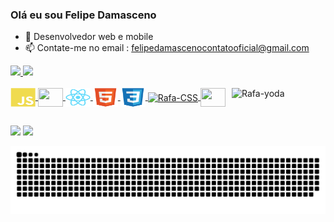 ### Olá eu sou Felipe Damasceno 
- 🔭 Desenvolvedor web e mobile
- 📫 Contate-me no email : felipedamascenocontatooficial@gmail.com

 <div>
  <a href="http://felipedamasceno.lovestoblog.com/?i=1">
  <img height="160em" src="https://github-readme-stats.vercel.app/api?username=FelipeDamascen0&show_icons=true&theme=dark&include_all_commits=true&count_private=true"/>
  <img height="160em" src="https://github-readme-stats.vercel.app/api/top-langs/?username=FelipeDamascen0&layout=compact&langs_count=7&theme=dark"/>
</div>
<div style="display: inline_block"><br>
  <img align="center" alt="Rafa-Js" height="30" width="40" src="https://raw.githubusercontent.com/devicons/devicon/master/icons/javascript/javascript-plain.svg">
  <img height="30" width="40" align="center" src="https://cdn.jsdelivr.net/gh/devicons/devicon/icons/typescript/typescript-original.svg" />
  <img align="center" alt="Rafa-React" height="30" width="40" src="https://raw.githubusercontent.com/devicons/devicon/master/icons/react/react-original.svg">
  <img align="center" alt="Rafa-HTML" height="30" width="40" src="https://raw.githubusercontent.com/devicons/devicon/master/icons/html5/html5-original.svg">
  <img align="center" alt="Rafa-CSS" height="30" width="40" src="https://raw.githubusercontent.com/devicons/devicon/master/icons/css3/css3-original.svg">
  <img align="center" alt="Rafa-CSS" height="30" width="40" src="https://cdn.jsdelivr.net/gh/devicons/devicon/icons/git/git-original.svg" />
  <img height="30" width="40" align="center" src="https://cdn.jsdelivr.net/gh/devicons/devicon/icons/mongodb/mongodb-original.svg" />
  <img align="right" alt="Rafa-yoda" width="150px"src="https://media.giphy.com/media/6sUCb6laWgfxnrrG4N/giphy.gif">

</div>
  
  ##
 
<div> 
  <a href = "mailto:felipedamascenocontatooficial@gmail.com"><img src="https://img.shields.io/badge/-Gmail-%23333?style=for-the-badge&logo=gmail&logoColor=white" target="_blank"></a>
  <a href="https://www.linkedin.com/in/felipe-damasceno-b8586a1b9" target="_blank"><img src="https://img.shields.io/badge/-LinkedIn-%230077B5?style=for-the-badge&logo=linkedin&logoColor=white" target="_blank"></a> 
 
  ![Snake animation](https://github.com/FelipeDamascen0/FelipeDamascen0/blob/output/github-contribution-grid-snake.svg)
 
</div>

